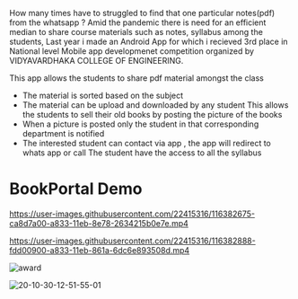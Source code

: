 How many times have to struggled to find that one particular notes(pdf) from the whatsapp ? 
Amid the pandemic there is  need for an efficient median to share course materials such as notes, syllabus among the students, 
Last year i made an Android App for which i recieved 3rd place in National level Mobile app developmenet competition organized by VIDYAVARDHAKA COLLEGE OF ENGINEERING.


This app allows the students to share pdf material amongst the class
   - The material is sorted based on the subject
   - The material can be upload and downloaded by any student
This allows the students to sell their old books by posting the picture of the books
   - When a picture is posted only the student in that corresponding department is notified
   - The interested student can contact via app , the app will redirect to whats app or call 
The student have the access to all the syllabus 



# BookPortal Demo
https://user-images.githubusercontent.com/22415316/116382675-ca8d7a00-a833-11eb-8e78-2634215b0e7e.mp4


https://user-images.githubusercontent.com/22415316/116382888-fdd00900-a833-11eb-861a-6dc6e893508d.mp4


![award](https://user-images.githubusercontent.com/22415316/116354275-cce0db80-a815-11eb-9717-b701797b69fc.jpeg)


![20-10-30-12-51-55-01](https://user-images.githubusercontent.com/22415316/97675196-df6f9780-1ab4-11eb-9785-956d25ffecda.gif)


